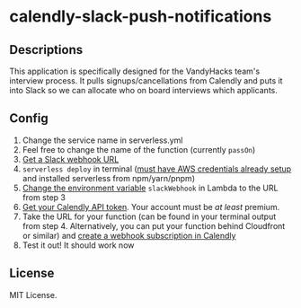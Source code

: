 # calendly-slack-push-notifications

## Descriptions
This application is specifically designed for the VandyHacks team's interview process. It pulls signups/cancellations from Calendly and puts it into Slack so we can allocate who on board interviews which applicants. 

## Config
1. Change the service name in serverless.yml
2. Feel free to change the name of the function (currently `passOn`)
3. [Get a Slack webhook URL](https://api.slack.com/incoming-webhooks) 
4. `serverless deploy` in terminal ([must have AWS credentials already setup](https://serverless.com/framework/docs/providers/aws/guide/credentials/) and installed serverless from npm/yarn/pnpm)
5. [Change the environment variable](https://docs.aws.amazon.com/lambda/latest/dg/env_variables.html) `slackWebhook` in Lambda to the URL from step 3 
5. [Get your Calendly API token](https://developer.calendly.com/docs/getting-your-authentication-token). Your account must be *at least* premium. 
6. Take the URL for your function (can be found in your terminal output from step 4. Alternatively, you can put your function behind Cloudfront or similar) and [create a webhook subscription in Calendly](https://developer.calendly.com/docs/webhook-subscriptions)
7. Test it out! It should work now

## License
MIT License. 